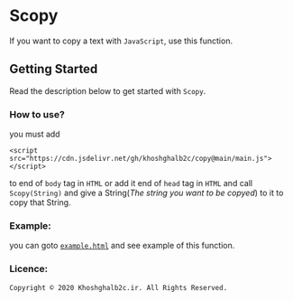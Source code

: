 # Scopy
If you want to copy a text with `JavaScript`, use this function.

## Getting Started
Read the description below to get started with `Scopy`.

### How to use?

you must add 
```
<script src="https://cdn.jsdelivr.net/gh/khoshghalb2c/copy@main/main.js"></script>
```
to end of `body` tag in `HTML` or add it end of `head` tag in `HTML` and call `Scopy(String)` and give a String(*The string you want to be copyed*) to it to copy that String.

### Example:

you can goto [`example.html`](/example.html) and see example of this function.

### Licence:
```
Copyright © 2020 Khoshghalb2c.ir. All Rights Reserved.
```
